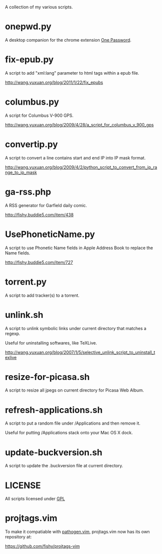 A collection of my various scripts.

onepwd.py
=========

A desktop companion for the chrome extension [One Password](https://chrome.google.com/webstore/detail/pahmlghhaoabdlhnkmmjbkcmdamjccjj).

fix-epub.py
===========

A script to add "xml:lang" parameter to html tags within a epub file.

http://wang.yuxuan.org/blog/2011/1/22/fix_epubs

columbus.py
===========

A script for Columbus V-900 GPS.

http://wang.yuxuan.org/blog/2009/4/28/a_script_for_columbus_v_900_gps

convertip.py
============

A script to convert a line contains start and end IP into IP mask format. 

http://wang.yuxuan.org/blog/2009/4/2/python_script_to_convert_from_ip_range_to_ip_mask

ga-rss.php
==========

A RSS generator for Garfield daily comic.

http://fishy.buddie5.com/item/438

UsePhoneticName.py
==================

A script to use Phonetic Name fields in Apple Address Book to replace the Name fields.

http://fishy.buddie5.com/item/727

torrent.py
==========

A script to add tracker(s) to a torrent.

unlink.sh
=========

A script to unlink symbolic links under current directory that matches a regexp.

Useful for uninstalling softwares, like TeXLive.

http://wang.yuxuan.org/blog/2007/1/5/selective_unlink_script_to_uninstall_texlive

resize-for-picasa.sh
====================

A script to resize all jpegs on current directory for Picasa Web Album.

refresh-applications.sh
=======================

A script to put a random file under /Applications and then remove it.

Useful for putting /Applications stack onto your Mac OS X dock.

update-buckversion.sh
=====================

A script to update the .buckversion file at current directory.

LICENSE
=======

All scripts licensed under [GPL](http://www.gnu.org/licenses/gpl.html)

projtags.vim
============

To make it compatiable with [pathogen.vim](https://github.com/tpope/vim-pathogen), projtags.vim now has its own repository at:

https://github.com/fishy/projtags-vim
